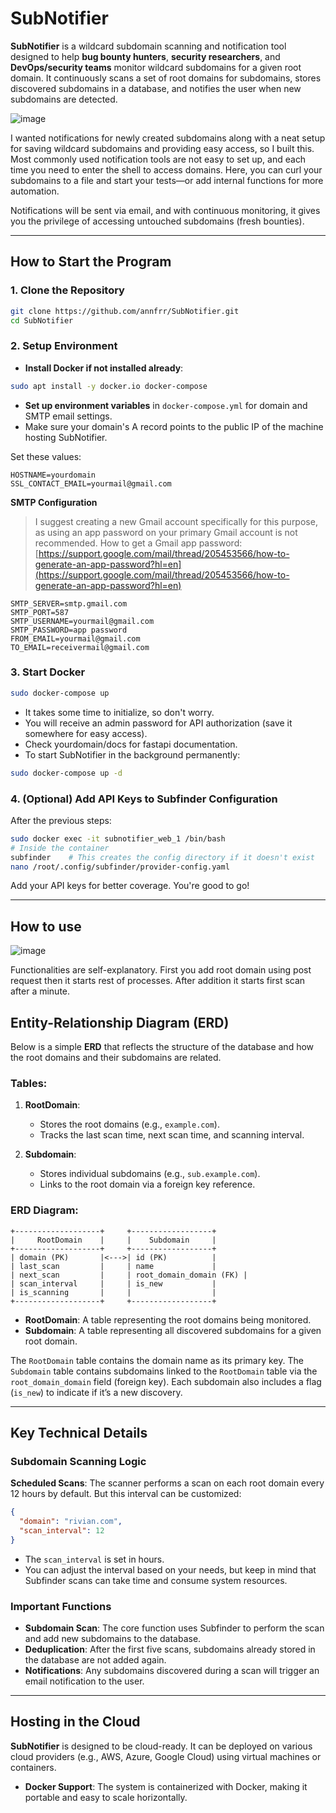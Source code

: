 # SubNotifier

**SubNotifier** is a wildcard subdomain scanning and notification tool designed to help **bug bounty hunters**, **security researchers**, and **DevOps/security teams** monitor wildcard subdomains for a given root domain. It continuously scans a set of root domains for subdomains, stores discovered subdomains in a database, and notifies the user when new subdomains are detected.

![image](https://github.com/user-attachments/assets/85a626ce-d7a1-4b87-af8f-d877d7c02d69)

I wanted notifications for newly created subdomains along with a neat setup for saving wildcard subdomains and providing easy access, so I built this.  Most commonly used notification tools are not easy to set up, and each time you need to enter the shell to access domains. Here, you can curl your subdomains to a file and start your tests—or add internal functions for more automation.

Notifications will be sent via email, and with continuous monitoring, it gives you the privilege of accessing untouched subdomains (fresh bounties).

---

## How to Start the Program

### 1. Clone the Repository

```bash
git clone https://github.com/annfrr/SubNotifier.git
cd SubNotifier
```

### 2. Setup Environment

* **Install Docker if not installed already**:

```bash
sudo apt install -y docker.io docker-compose 
```

* **Set up environment variables** in `docker-compose.yml` for domain and SMTP email settings.
* Make sure your domain's A record points to the public IP of the machine hosting SubNotifier.

Set these values:

```env
HOSTNAME=yourdomain
SSL_CONTACT_EMAIL=yourmail@gmail.com
```

**SMTP Configuration**

> I suggest creating a new Gmail account specifically for this purpose, as using an app password on your primary Gmail account is not recommended.
> How to get a Gmail app password: [https://support.google.com/mail/thread/205453566/how-to-generate-an-app-password?hl=en](https://support.google.com/mail/thread/205453566/how-to-generate-an-app-password?hl=en)

```env
SMTP_SERVER=smtp.gmail.com
SMTP_PORT=587
SMTP_USERNAME=yourmail@gmail.com
SMTP_PASSWORD=app password
FROM_EMAIL=yourmail@gmail.com
TO_EMAIL=receivermail@gmail.com
```

### 3. Start Docker

```bash
sudo docker-compose up
```

* It takes some time to initialize, so don't worry.
* You will receive an admin password for API authorization (save it somewhere for easy access).
* Check yourdomain/docs for fastapi documentation.
* To start SubNotifier in the background permanently:

```bash
sudo docker-compose up -d
```

### 4. (Optional) Add API Keys to Subfinder Configuration

After the previous steps:

```bash
sudo docker exec -it subnotifier_web_1 /bin/bash
# Inside the container
subfinder    # This creates the config directory if it doesn't exist
nano /root/.config/subfinder/provider-config.yaml
```

Add your API keys for better coverage. You're good to go!

---
## How to use
![image](https://github.com/user-attachments/assets/c971b9b8-6dfa-435f-8f9b-d63d92d67f5f)

Functionalities are self-explanatory. First you add root domain using post request then it starts rest of processes. After addition it starts first scan after a minute.

## Entity-Relationship Diagram (ERD)

Below is a simple **ERD** that reflects the structure of the database and how the root domains and their subdomains are related.

### Tables:

1. **RootDomain**:

   * Stores the root domains (e.g., `example.com`).
   * Tracks the last scan time, next scan time, and scanning interval.

2. **Subdomain**:

   * Stores individual subdomains (e.g., `sub.example.com`).
   * Links to the root domain via a foreign key reference.

### ERD Diagram:

```
+-------------------+     +------------------+
|     RootDomain    |     |    Subdomain     |
+-------------------+     +------------------+
| domain (PK)       |<--->| id (PK)          |
| last_scan         |     | name             |
| next_scan         |     | root_domain_domain (FK) |
| scan_interval     |     | is_new           |
| is_scanning       |     |                  |
+-------------------+     +------------------+
```

* **RootDomain**: A table representing the root domains being monitored.
* **Subdomain**: A table representing all discovered subdomains for a given root domain.

The `RootDomain` table contains the domain name as its primary key. The `Subdomain` table contains subdomains linked to the `RootDomain` table via the `root_domain_domain` field (foreign key). Each subdomain also includes a flag (`is_new`) to indicate if it’s a new discovery.

---

## Key Technical Details

### Subdomain Scanning Logic

**Scheduled Scans**: The scanner performs a scan on each root domain every 12 hours by default. But this interval can be customized:

```json
{
  "domain": "rivian.com",
  "scan_interval": 12
}
```

* The `scan_interval` is set in hours.
* You can adjust the interval based on your needs, but keep in mind that Subfinder scans can take time and consume system resources.

### Important Functions

* **Subdomain Scan**: The core function uses Subfinder to perform the scan and add new subdomains to the database.
* **Deduplication**: After the first five scans, subdomains already stored in the database are not added again.
* **Notifications**: Any subdomains discovered during a scan will trigger an email notification to the user.

---

## Hosting in the Cloud

**SubNotifier** is designed to be cloud-ready. It can be deployed on various cloud providers (e.g., AWS, Azure, Google Cloud) using virtual machines or containers.

* **Docker Support**: The system is containerized with Docker, making it portable and easy to scale horizontally.
